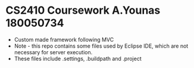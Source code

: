 # CS2410 Coursework A.Younas 180050734
* Custom made framework following MVC
* Note - this repo contains some files used by Eclipse IDE, which are not necessary for server execution.
* These files include .settings, .buildpath and .project 
